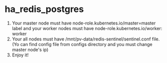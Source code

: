 # ha_redis_postgres

1. Your master node must have node-role.kubernetes.io/master=master label and your worker nodes must have node-role.kubernetes.io/worker: worker
1. Your all nodes must have /mnt/pv-data/redis-sentinel/sentinel.conf file. (Yo can find config file from configs directory and you must change master node's ip)
1. Enjoy it!
